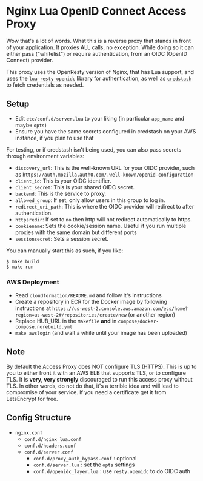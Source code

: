 # Nginx Lua OpenID Connect Access Proxy
Wow that's a lot of words. What this is a reverse proxy that stands in front of your application. It proxies ALL calls,
no exception.
While doing so it can either pass ("whitelist") or require authentication, from an OIDC (OpenID Connect) provider.

This proxy uses the OpenResty version of Nginx, that has Lua support, and uses the [`lua-resty-openidc`](https://github.com/zmartzone/lua-resty-openidc) library for
authentication, as well as [`credstash`](https://github.com/fugue/credstash) to fetch credentials as needed.

## Setup
- Edit `etc/conf.d/server.lua` to your liking (in particular `app_name` and maybe `opts`)
- Ensure you have the same secrets configured in credstash on your AWS instance, if you plan to use that

For testing, or if credstash isn't being used, you can also pass secrets through environment variables:

- `discovery_url`: This is the well-known URL for your OIDC provider, such as
  `https://auth.mozilla.auth0.com/.well-known/openid-configuration`
- `client_id`: This is your OIDC identifier.
- `client_secret`: This is your shared OIDC secret.
- `backend`: This is the service to proxy.
- `allowed_group`: If set, only allow users in this group to log in.
- `redirect_uri_path`: This is where the OIDC provider will redirect to after authentication.  
- `httpsredir`: If set to `no` then http will not redirect automatically to https.
- `cookiename`: Sets the cookie/session name. Useful if you run multiple proxies with the same domain but different
  ports
- `sessionsecret`: Sets a session secret.

You can manually start this as such, if you like:

```
$ make build
$ make run
```

### AWS Deployment

- Read `cloudformation/README.md` and follow it's instructions
- Create a repository in ECR for the Docker image by following instructions at
  `https://us-west-2.console.aws.amazon.com/ecs/home?region=us-west-2#/repositories/create/new` (or another region)
- Replace HUB_URL in the `Makefile` **and** in `compose/docker-compose.norebuild.yml`
- `make awslogin` (and wait a while until your image has been uploaded)


## Note
By default the Access Proxy does NOT configure TLS (HTTPS). This is up to you to either front it with an AWS ELB that
supports TLS, or to configure TLS. It is **very, very strongly** discouraged to run this access proxy without TLS. In
other words, do not do that, it's a terrible idea and will lead to compromise of your service.
If you need a certificate get it from LetsEncrypt for free.

## Config Structure

* `nginx.conf`
  * `conf.d/nginx_lua.conf`
  * `conf.d/headers.conf`
  * `conf.d/server.conf`
    * `conf.d/proxy_auth_bypass.conf` : optional
    * `conf.d/server.lua` : set the `opts` settings
    * `conf.d/openidc_layer.lua` : use `resty.openidc` to do OIDC auth
